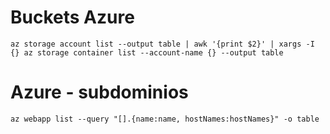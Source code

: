 

# Buckets Azure

`az storage account list --output table | awk '{print $2}' | xargs -I {} az storage container list --account-name {} --output table`

# Azure - subdominios 

`az webapp list --query "[].{name:name, hostNames:hostNames}" -o table`
